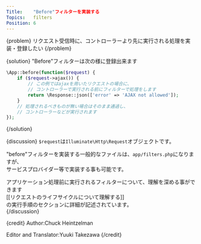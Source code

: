 ```yaml
---
Title:    "Before"フィルターを実装する
Topics:   filters
Position: 6
---
```


{problem}
リクエスト受信時に、コントローラーより先に実行される処理を実装・登録したい
{/problem}

{solution}
"Before"フィルターは次の様に登録出来ます

```php
\App::before(function($request) {
    if ($request->ajax()) {
        // この例ではajaxを用いたリクエストの場合に、
        // コントローラーで実行される前にフィルターで処理をします
        return \Response::json(['error' => 'AJAX not allowed']);
    }
    // 処理されるべきものが無い場合はそのまま通過し、
    // コントローラーなどが実行されます
});
```
{/solution}

{discussion}
`$request`は`Illuminate\Http\Request`オブジェクトです。

"before"フィルターを実装する一般的なファイルは、`app/filters.php`になりますが、  
サービスプロバイダー等で実装する事も可能です。

アプリケーション処理前に実行されるフィルターについて、理解を深める事ができます  
[[リクエストのライフサイクルについて理解する]]  
の実行手順のセクションに詳細が記述されています。  
{/discussion}

{credit}
Author:Chuck Heintzelman

Editor and Translator:Yuuki Takezawa
{/credit}
